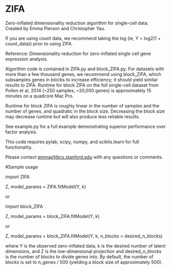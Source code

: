 # ZIFA
Zero-inflated dimensionality reduction algorithm for single-cell data. Created by Emma Pierson and Christopher Yau.

If you are using count data, we recommend taking the log (ie, Y = log2(1 + count_data)) prior to using ZIFA. 

Reference: Dimensionality reduction for zero-inflated single cell gene expression analysis. 

Algorithm code is contained in ZIFA.py and block_ZIFA.py. For datasets with more than a few thousand genes, we recommend using block_ZIFA, which subsamples genes in blocks to increase efficiency; it should yield similar results to ZIFA. Runtime for block ZIFA on the full single-cell dataset from Pollen et al, 2014 (~250 samples, ~20,000 genes) is approximately 15 minutes on a quadcore Mac Pro. 

Runtime for block ZIFA is roughly linear in the number of samples and the number of genes, and quadratic in the block size. 
Decreasing the block size may decrease runtime but will also produce less reliable results. 

See example.py for a full example demonstrating superior performance over factor analysis. 

This code requires pylab, scipy, numpy, and scikits.learn for full functionality. 

Please contact emmap1@cs.stanford.edu with any questions or comments. 

#Sample usage

import ZIFA

Z, model_params = ZIFA.fitModel(Y, k)

or 

import block_ZIFA

Z, model_params = block_ZIFA.fitModel(Y, k)
 
or 

Z, model_params = block_ZIFA.fitModel(Y, k, n_blocks = desired_n_blocks)

where Y is the observed zero-inflated data, k is the desired number of latent dimensions, and Z is the low-dimensional projection and desired_n_blocks is the number of blocks to divide genes into. By default, the number of blocks is set to n_genes / 500 (yielding a block size of approximately 500). 
 
